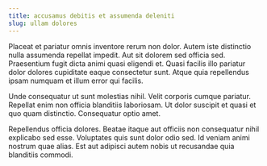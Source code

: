 ```yaml
---
title: accusamus debitis et assumenda deleniti
slug: ullam dolores
---
```


Placeat et pariatur omnis inventore rerum non dolor. Autem iste distinctio nulla assumenda repellat impedit. Aut sit dolorem sed officia sed. Praesentium fugit dicta animi quasi eligendi et. Quasi facilis illo pariatur dolor dolores cupiditate eaque consectetur sunt. Atque quia repellendus ipsam numquam et illum error qui facilis.

Unde consequatur ut sunt molestias nihil. Velit corporis cumque pariatur. Repellat enim non officia blanditiis laboriosam. Ut dolor suscipit et quasi et quo quam distinctio. Consequatur optio amet.

Repellendus officia dolores. Beatae itaque aut officiis non consequatur nihil explicabo sed esse. Voluptates quis sunt dolor odio sed. Id veniam animi nostrum quae alias. Est aut adipisci autem nobis ut recusandae quia blanditiis commodi.
